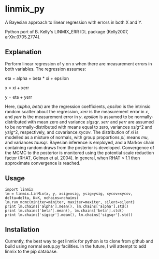 # linmix_py
A Bayesian approach to linear regression with errors in both X and Y.

Python port of B. Kelly's LINMIX_ERR IDL package (Kelly2007, arXiv:0705.2774).

Explanation
-----------
Perform linear regression of y on x when there are measurement errors in both variables.  The regression assumes:

eta = alpha + beta * xi + epsilon

x = xi + xerr

y = eta + yerr

Here, (_alpha_, _beta_) are the regression coefficients, _epsilon_ is the intrinsic random scatter about the regression, _xerr_ is the measurement error in _x_, and _yerr_ is the measurement error in
_y_.
_epsilon_ is assumed to be normally-distributed with mean zero and variance _sigsqr_.
_xerr_ and _yerr_ are assumed to be normally-distributed with means equal to zero, variances _xsig_^2 and _ysig_^2, respectively, and covariance _xycov_.
The distribution of _xi_ is modelled as a mixture of normals, with group proportions _pi_, means _mu_, and variances _tausqr_.
Bayesian inference is employed, and a Markov chain containing random draws from the posterior is developed.
Convergence of the MCMC to the posterior is monitored using the potential scale reduction factor (RHAT, Gelman et al. 2004). In general, when RHAT < 1.1 then approximate convergence is reached.

Usage
-----
```
import linmix
lm = linmix.LinMix(x, y, xsig=xsig, ysig=ysig, xycov=xycov, delta=delta, K=K, nchains=nchains)
lm.run_mcmc(miniter=miniter, maxiter=maxiter, silent=silent)
print lm.chains['alpha'].mean(), lm.chains['alpha'].std()
print lm.chains['beta'].mean(), lm.chains['beta'].std()
print lm.chains['sigsqr'].mean(), lm.chains['sigsqr'].std()
```
Installation
------------
Currently, the best way to get linmix for python is to clone from github and build using normal setup.py facilities.
In the future, I will attempt to add linmix to the pip database.
